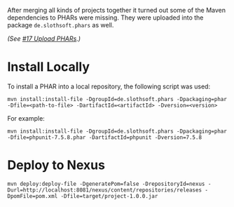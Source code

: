
After merging all kinds of projects together it turned out some of the Maven dependencies to PHARs were missing. They were uploaded into the package `de.slothsoft.phars` as well.

_(See [#17 Upload PHARs](https://github.com/slothsoft/maven-php-plugin/issues/17).)_



# Install Locally

To install a PHAR into a local repository, the following script was used:

```
mvn install:install-file -DgroupId=de.slothsoft.phars -Dpackaging=phar -Dfile=<path-to-file> -DartifactId=<artifactId> -Dversion=<version>
```

For example:

```
mvn install:install-file -DgroupId=de.slothsoft.phars -Dpackaging=phar -Dfile=phpunit-7.5.8.phar -DartifactId=phpunit -Dversion=7.5.8
```



# Deploy to Nexus

```
mvn deploy:deploy-file -DgeneratePom=false -DrepositoryId=nexus -Durl=http://localhost:8081/nexus/content/repositories/releases -DpomFile=pom.xml -Dfile=target/project-1.0.0.jar
```